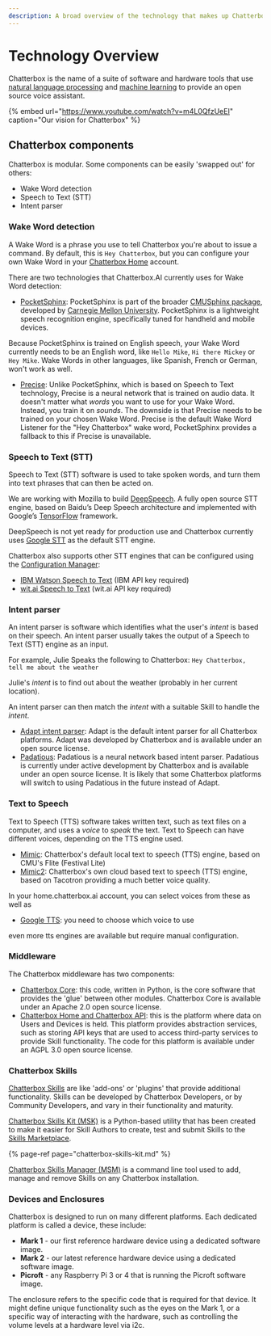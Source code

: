 ```yaml
---
description: A broad overview of the technology that makes up Chatterbox AI.
---
```


# Technology Overview

Chatterbox is the name of a suite of software and hardware tools that use [natural language processing](https://en.wikipedia.org/wiki/Natural_language_processing) and [machine learning](https://en.wikipedia.org/wiki/Machine_learning) to provide an open source voice assistant.

{% embed url="https://www.youtube.com/watch?v=m4L0QfzUeEI" caption="Our vision for Chatterbox" %}

## Chatterbox components

Chatterbox is modular. Some components can be easily 'swapped out' for others:

* Wake Word detection
* Speech to Text \(STT\)
* Intent parser

### Wake Word detection

A Wake Word is a phrase you use to tell Chatterbox you're about to issue a command. By default, this is `Hey Chatterbox`, but you can configure your own Wake Word in your [Chatterbox Home](https://home.chatterbox.ai) account.

There are two technologies that Chatterbox.AI currently uses for Wake Word detection:

* [PocketSphinx](https://github.com/cmusphinx/pocketsphinx): PocketSphinx is part of the broader [CMUSphinx package](https://cmusphinx.github.io/), developed by [Carnegie Mellon University](https://www.cmu.edu). PocketSphinx is a lightweight speech recognition engine, specifically tuned for handheld and mobile devices.

Because PocketSphinx is trained on English speech, your Wake Word currently needs to be an English word, like `Hello Mike`, `Hi there Mickey` or `Hey Mike`. Wake Words in other languages, like Spanish, French or German, won't work as well.

* [Precise](https://chatterbox.ai/documentation/precise): Unlike PocketSphinx, which is based on Speech to Text technology, Precise is a neural network that is trained on audio data. It doesn't matter what _words_ you want to use for your Wake Word. Instead, you train it on _sounds_. The downside is that Precise needs to be trained on your chosen Wake Word. Precise is the default Wake Word Listener for the "Hey Chatterbox" wake word, PocketSphinx provides a fallback to this if Precise is unavailable.

### Speech to Text \(STT\)

Speech to Text \(STT\) software is used to take spoken words, and turn them into text phrases that can then be acted on.

We are working with Mozilla to build [DeepSpeech](https://github.com/mozilla/DeepSpeech). A fully open source STT engine, based on Baidu’s Deep Speech architecture and implemented with Google’s [TensorFlow](https://www.tensorflow.org/) framework.

DeepSpeech is not yet ready for production use and Chatterbox currently uses [Google STT](https://cloud.google.com/speech/) as the default STT engine.

Chatterbox also supports other STT engines that can be configured using the [Configuration Manager](../using-chatterbox-ai/customizations/config-manager.md):

* [IBM Watson Speech to Text](https://www.ibm.com/watson/services/speech-to-text/) \(IBM API key required\)
* [wit.ai Speech to Text](https://wit.ai/blog/2014/02/12/speech-api) \(wit.ai API key required\)

### Intent parser

An intent parser is software which identifies what the user's _intent_ is based on their speech. An intent parser usually takes the output of a Speech to Text \(STT\) engine as an input.

For example, Julie Speaks the following to Chatterbox: `Hey Chatterbox, tell me about the weather`

Julie's _intent_ is to find out about the weather \(probably in her current location\).

An intent parser can then match the _intent_ with a suitable Skill to handle the _intent_.

* [Adapt intent parser](https://github.com/ChatterboxAI/adapt): Adapt is the default intent parser for all Chatterbox platforms. Adapt was developed by Chatterbox and is available under an open source license.
* [Padatious](https://github.com/ChatterboxAI/padatious): Padatious is a neural network based intent parser. Padatious is currently under active development by Chatterbox and is available under an open source license. It is likely that some Chatterbox platforms will switch to using Padatious in the future instead of Adapt.

### Text to Speech

Text to Speech \(TTS\) software takes written text, such as text files on a computer, and uses a _voice_ to _speak_ the text. Text to Speech can have different voices, depending on the TTS engine used.

* [Mimic](https://github.com/ChatterboxAI/mimic): Chatterbox's default local text to speech \(TTS\) engine, based on CMU's Flite \(Festival Lite\)
* [Mimic2](https://github.com/ChatterboxAI/mimic2): Chatterbox's own cloud based text to speech \(TTS\) engine, based on Tacotron providing a much better voice quality.

In your home.chatterbox.ai account, you can select voices from these as well as

* [Google TTS](https://play.google.com/store/apps/details?id=com.google.android.tts): you need to choose which voice to use

even more tts engines are available but require manual configuration.

### Middleware

The Chatterbox middleware has two components:

* [Chatterbox Core](https://github.com/ChatterboxAI/chatterbox-core): this code, written in Python, is the core software that provides the 'glue' between other modules. Chatterbox Core is available under an Apache 2.0 open source license.
* [Chatterbox Home and Chatterbox API](https://home.chatterbox.ai): this is the platform where data on Users and Devices is held. This platform provides abstraction services, such as storing API keys that are used to access third-party services to provide Skill functionality. The code for this platform is available under an AGPL 3.0 open source license.

### Chatterbox Skills

[Chatterbox Skills](https://github.com/ChatterboxAI/chatterbox-skills) are like 'add-ons' or 'plugins' that provide additional functionality. Skills can be developed by Chatterbox Developers, or by Community Developers, and vary in their functionality and maturity.

[Chatterbox Skills Kit \(MSK\)](https://github.com/chatterboxai/chatterbox-skills-kit) is a Python-based utility that has been created to make it easier for Skill Authors to create, test and submit Skills to the [Skills Marketplace](https://market.chatterbox.ai).

{% page-ref page="chatterbox-skills-kit.md" %}

[Chatterbox Skills Manager \(MSM\)](https://github.com/chatterboxai/chatterbox-skills-manager) is a command line tool used to add, manage and remove Skills on any Chatterbox installation.

### Devices and Enclosures

Chatterbox is designed to run on many different platforms. Each dedicated platform is called a device, these include:

* **Mark 1** - our first reference hardware device using a dedicated software image.
* **Mark 2** - our latest reference hardware device using a dedicated software image.
* **Picroft** - any Raspberry Pi 3 or 4 that is running the Picroft software image.

The enclosure refers to the specific code that is required for that device. It might define unique functionality such as the eyes on the Mark 1, or a specific way of interacting with the hardware, such as controlling the volume levels at a hardware level via i2c.

